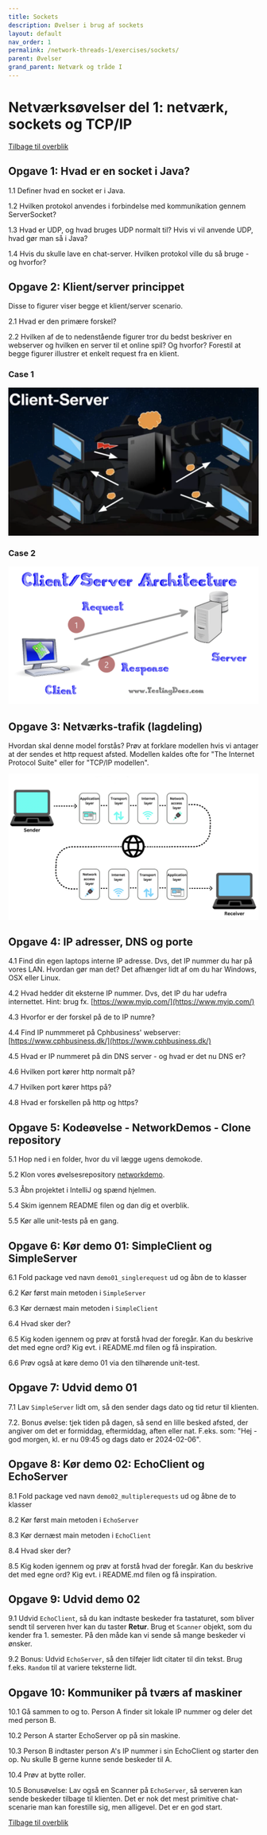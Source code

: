 ```yaml
---
title: Sockets
description: Øvelser i brug af sockets
layout: default
nav_order: 1
permalink: /network-threads-1/exercises/sockets/
parent: Øvelser
grand_parent: Netværk og tråde I
---
```


# Netværksøvelser del 1: netværk, sockets og TCP/IP

[Tilbage til overblik](README.md)

## Opgave 1: Hvad er en socket i Java?

1.1 Definer hvad en socket er i Java.

1.2 Hvilken protokol anvendes i forbindelse med kommunikation gennem ServerSocket?

1.3 Hvad er UDP, og hvad bruges UDP normalt til? Hvis vi vil anvende UDP, hvad gør man så i Java?

1.4 Hvis du skulle lave en chat-server. Hvilken protokol ville du så bruge - og hvorfor?

## Opgave 2: Klient/server princippet

Disse to figurer viser begge et klient/server scenario.

2.1 Hvad er den primære forskel?

2.2 Hvilken af de to nedenstående figurer tror du bedst beskriver en webserver og hvilken en server til et online spil? Og hvorfor? Forestil at begge figurer illustrer et enkelt request fra en klient.

### Case 1

![Client/server 1](../img/clientserver1.png)

### Case 2

![Client/server 2](../img/clientserver2.png)

## Opgave 3: Netværks-trafik (lagdeling)

Hvordan skal denne model forstås? Prøv at forklare modellen hvis vi antager at der sendes et http request afsted. Modellen kaldes ofte for "The Internet Protocol Suite" eller for "TCP/IP modellen".

![OSI](../img/osi.png)

## Opgave 4: IP adresser, DNS og porte

4.1 Find din egen laptops interne IP adresse. Dvs, det IP nummer du har på vores LAN. Hvordan gør man det? Det afhænger lidt af om du har Windows, OSX eller Linux.

4.2 Hvad hedder dit eksterne IP nummer. Dvs, det IP du har udefra internettet. Hint: brug fx. [https://www.myip.com/](https://www.myip.com/)

4.3 Hvorfor er der forskel på de to IP numre?

4.4 Find IP nummmeret på Cphbusiness' webserver: [https://www.cphbusiness.dk/](https://www.cphbusiness.dk/)

4.5 Hvad er IP nummeret på din DNS server - og hvad er det nu DNS er?

4.6 Hvilken port kører http normalt på?

4.7 Hvilken port kører https på?

4.8 Hvad er forskellen på http og https?

## Opgave 5: Kodeøvelse - NetworkDemos - Clone repository

5.1 Hop ned i en folder, hvor du vil lægge ugens demokode.

5.2 Klon vores øvelsesrepository [networkdemo](https://github.com/jonbertelsen/networkdemo/).

5.3 Åbn projektet i IntelliJ og spænd hjelmen.

5.4 Skim igennem README filen og dan dig et overblik.

5.5 Kør alle unit-tests på en gang.

## Opgave 6: Kør demo 01: SimpleClient og SimpleServer

6.1 Fold package ved navn `demo01_singlerequest` ud og åbn de to klasser

6.2 Kør først main metoden i `SimpleServer`

6.3 Kør dernæst main metoden i `SimpleClient`

6.4 Hvad sker der?

6.5 Kig koden igennem og prøv at forstå hvad der foregår. Kan du beskrive det med egne ord? Kig evt. i README.md filen og få inspiration.

6.6 Prøv også at køre demo 01 via den tilhørende unit-test.

## Opgave 7: Udvid demo 01

7.1 Lav `SimpleServer` lidt om, så den sender dags dato og tid retur til klienten.

7.2. Bonus øvelse: tjek tiden på dagen, så send en lille besked afsted, der angiver om det er formiddag, eftermiddag, aften eller nat. F.eks. som: "Hej - god morgen, kl. er nu 09:45 og dags dato er
2024-02-06".

## Opgave 8: Kør demo 02: EchoClient og EchoServer

8.1 Fold package ved navn `demo02_multiplerequests` ud og åbne de to klasser

8.2 Kør først main metoden i `EchoServer`

8.3 Kør dernæst main metoden i `EchoClient`

8.4 Hvad sker der?

8.5 Kig koden igennem og prøv at forstå hvad der foregår. Kan du beskrive det med egne ord? Kig evt. i README.md filen og få inspiration.

## Opgave 9: Udvid demo 02

9.1 Udvid `EchoClient`, så du kan indtaste beskeder fra tastaturet, som bliver sendt til serveren hver kan du taster **Retur**. Brug et `Scanner` objekt, som du kender fra 1. semester. På den måde kan vi sende så mange beskeder vi ønsker.

9.2 Bonus: Udvid `EchoServer`, så den tilføjer lidt citater til din tekst. Brug f.eks. `Random` til at variere teksterne lidt.

## Opgave 10: Kommuniker på tværs af maskiner

10.1 Gå sammen to og to. Person A finder sit lokale IP nummer og deler det med person B.

10.2 Person A starter EchoServer op på sin maskine.

10.3 Person B indtaster person A's IP nummer i sin EchoClient og starter den op. Nu skulle B gerne kunne sende beskeder til A.

10.4 Prøv at bytte roller.

10.5 Bonusøvelse: Lav også en Scanner på `EchoServer`, så serveren
kan sende beskeder tilbage til klienten. Det er nok det mest primitive chat-scenarie man kan forestille sig, men alligevel. Det er en god start.

[Tilbage til overblik](README.md)
